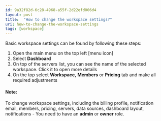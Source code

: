 ```yaml
---
id: 9a32f82d-6c28-4968-a55f-2d22efd006d4
layout: post
title:  "How to change the workspace settings?"
uri: how-to-change-the-workspace-settings
tags: [workspace]
---
```


Basic workspace settings can be found by following these steps:

<!-- more -->

1.  Open the main menu on the top left \[menu icon\]
2.  Select **Dashboard**
3.  On top of the servers list, you can see the name of the selected workspace. Click it to open more details
4.  On the top select **Workspace,** **Members** or **Pricing** tab and make all required adjustments

#### Note:

To change workspace settings, including the billing profile, <wiki>notification</wiki> email, members, pricing, servers, data sources, dashboard layout, notifications - You need to have an **admin** or **owner** role.